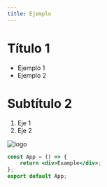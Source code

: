 ```yaml
---
title: Ejemplo
---
```


# Título 1

- Ejemplo 1
- Ejemplo 2

# Subtítulo 2

1. Eje 1
2. Eje 2

![logo](https://iodigital.es/wp-content/uploads/2022/02/io-digital-by-auren-black.png)

```jsx 
const App = () => {
    return <div>Example</div>;
};
export default App;
```

